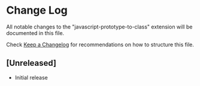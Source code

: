 # Change Log

All notable changes to the "javascript-prototype-to-class" extension will be documented in this file.

Check [Keep a Changelog](http://keepachangelog.com/) for recommendations on how to structure this file.

## [Unreleased]

- Initial release